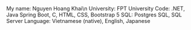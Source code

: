 My name: Nguyen Hoang Khai\n
University: FPT University
Code: .NET, Java Spring Boot, C, HTML, CSS, Bootstrap 5
SQL: Postgres SQL, SQL Server
Language: Vietnamese (native), English, Japanese

<!---
KhaiNguyenHoang/KhaiNguyenHoang is a ✨ special ✨ repository because its `README.md` (this file) appears on your GitHub profile.
You can click the Preview link to take a look at your changes.
--->
